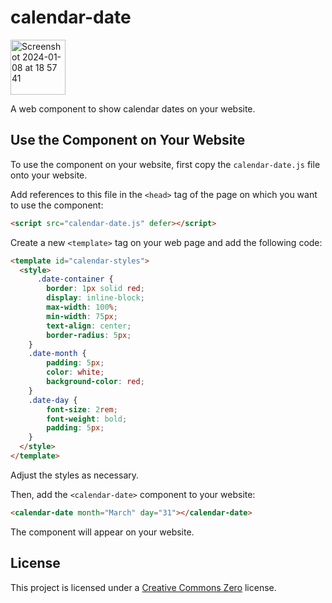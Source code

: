 # calendar-date

<img width="88" alt="Screenshot 2024-01-08 at 18 57 41" src="https://github.com/capjamesg/calendar-date/assets/37276661/b0e94164-375c-4856-a981-814398b6d0e7">

A web component to show calendar dates on your website.

## Use the Component on Your Website

To use the component on your website, first copy the `calendar-date.js` file onto your website.

Add references to this file in the `<head>` tag of the page on which you want to use the component:

```html
<script src="calendar-date.js" defer></script>
```

Create a new `<template>` tag on your web page and add the following code:

```html
<template id="calendar-styles">
  <style>
      .date-container {
        border: 1px solid red;
        display: inline-block;
        max-width: 100%;
        min-width: 75px;
        text-align: center;
        border-radius: 5px;
    }
    .date-month {
        padding: 5px;
        color: white;
        background-color: red;
    }
    .date-day {
        font-size: 2rem;
        font-weight: bold;
        padding: 5px;
    }
  </style>
</template>
```

Adjust the styles as necessary.

Then, add the `<calendar-date>` component to your website:

```html
<calendar-date month="March" day="31"></calendar-date>
```

The component will appear on your website.

## License

This project is licensed under a [Creative Commons Zero](LICENSE) license.
